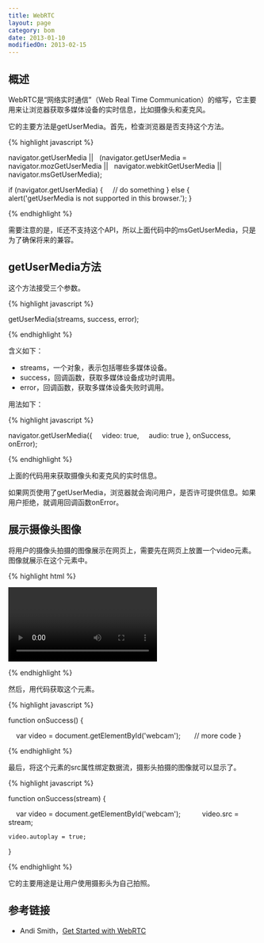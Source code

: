 ```yaml
---
title: WebRTC
layout: page
category: bom
date: 2013-01-10
modifiedOn: 2013-02-15
---
```


## 概述

WebRTC是“网络实时通信”（Web Real Time Communication）的缩写，它主要用来让浏览器获取多媒体设备的实时信息，比如摄像头和麦克风。

它的主要方法是getUserMedia。首先，检查浏览器是否支持这个方法。

{% highlight javascript %}

navigator.getUserMedia ||
  (navigator.getUserMedia = navigator.mozGetUserMedia ||
  navigator.webkitGetUserMedia || navigator.msGetUserMedia);

if (navigator.getUserMedia) {
    // do something
} else {
    alert('getUserMedia is not supported in this browser.');
}

{% endhighlight %}

需要注意的是，IE还不支持这个API，所以上面代码中的msGetUserMedia，只是为了确保将来的兼容。

## getUserMedia方法

这个方法接受三个参数。

{% highlight javascript %}

getUserMedia(streams, success, error);

{% endhighlight %}

含义如下：

- streams，一个对象，表示包括哪些多媒体设备。
- success，回调函数，获取多媒体设备成功时调用。
- error，回调函数，获取多媒体设备失败时调用。

用法如下：

{% highlight javascript %}

navigator.getUserMedia({
    video: true, 
    audio: true
}, onSuccess, onError);

{% endhighlight %}

上面的代码用来获取摄像头和麦克风的实时信息。

如果网页使用了getUserMedia，浏览器就会询问用户，是否许可提供信息。如果用户拒绝，就调用回调函数onError。

## 展示摄像头图像

将用户的摄像头拍摄的图像展示在网页上，需要先在网页上放置一个video元素。图像就展示在这个元素中。

{% highlight html %}

<video id="webcam"></video>

{% endhighlight %}

然后，用代码获取这个元素。

{% highlight javascript %}

function onSuccess() {

    var video = document.getElementById('webcam');
 
    // more code 
}

{% endhighlight %}

最后，将这个元素的src属性绑定数据流，摄影头拍摄的图像就可以显示了。

{% highlight javascript %}

function onSuccess(stream) {

    var video = document.getElementById('webcam');
     
    video.src = stream;

	video.autoplay = true;

}

{% endhighlight %}

它的主要用途是让用户使用摄影头为自己拍照。

## 参考链接

- Andi Smith，[Get Started with WebRTC](http://www.netmagazine.com/tutorials/get-started-webrtc)


